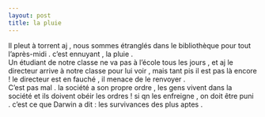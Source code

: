 ```yaml
---
layout: post
title: la pluie
---
```


<p>Il pleut à torrent aj , nous sommes étranglés dans le bibliothèque pour tout l’après-midi . c’est ennuyant , la pluie .<br />Un étudiant de notre classe ne va pas à l’école tous les jours , et aj le directeur arrive à notre classe pour lui voir , mais tant pis il est pas là encore ! le directeur est en fauché , il menace de le renvoyer .<br />C’est pas mal . la société a son propre ordre , les gens vivent dans la société et ils doivent obéir les ordres ! si qn les enfreigne , on doit être puni . c’est ce que Darwin a dit : les survivances des plus aptes .</p>
